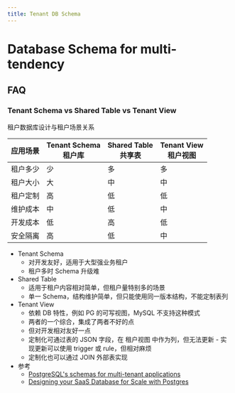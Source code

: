```yaml
---
title: Tenant DB Schema
---
```


# Database Schema for multi-tendency

## FAQ

### Tenant Schema vs Shared Table vs Tenant View

租户数据库设计与租户场景关系

| 应用场景 | Tenant Schema<br/>租户库 | Shared Table<br/>共享表 | Tenant View<br/>租户视图 |
| -------- | ------------------------ | ----------------------- | ------------------------ |
| 租户多少 | 少                       | 多                      | 多                       |
| 租户大小 | 大                       | 中                      | 中                       |
| 租户定制 | 高                       | 低                      | 低                       |
| 维护成本 | 中                       | 低                      | 中                       |
| 开发成本 | 低                       | 高                      | 低                       |
| 安全隔离 | 高                       | 低                      | 中                       |

- Tenant Schema
  - 对开发友好，适用于大型强业务租户
  - 租户多时 Schema 升级难
- Shared Table
  - 适用于租户内容相对简单，但租户量特别多的场景
  - 单一 Schema，结构维护简单，但只能使用同一版本结构，不能定制表列
- Tenant View
  - 依赖 DB 特性，例如 PG 的可写视图，MySQL 不支持这种模式
  - 两者的一个综合，集成了两者不好的点
  - 但对开发相对友好一点
  - 定制化可通过表的 JSON 字段，在 租户视图 中作为列，但无法更新 - 实现更新可以使用 trigger 或 rule，但相对麻烦
  - 定制化也可以通过 JOIN 外部表实现
- 参考
  - [PostgreSQL's schemas for multi-tenant applications](https://stackoverflow.com/questions/44524364)
  - [Designing your SaaS Database for Scale with Postgres](https://docs.citusdata.com/en/latest/articles/designing_saas.html)
